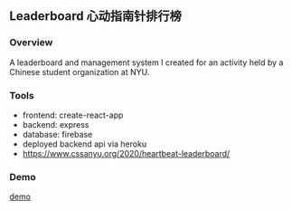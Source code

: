 ## Leaderboard 心动指南针排行榜

### Overview
  A leaderboard and management system I created for an activity held by a Chinese student organization at NYU. 
  
  
  
### Tools
  * frontend: create-react-app
  * backend: express
  * database: firebase
  * deployed backend api via heroku
  * https://www.cssanyu.org/2020/heartbeat-leaderboard/

### Demo
  [demo](demo.gif)
